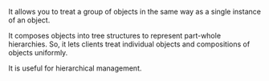It allows you to treat a group of objects in the same way as a single instance of an object.

It composes objects into tree structures to represent part-whole hierarchies. So, it lets clients treat individual objects and compositions of objects uniformly.

It is useful for hierarchical management.

